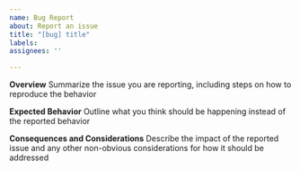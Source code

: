 ```yaml
---
name: Bug Report
about: Report an issue
title: "[bug] title"
labels: 
assignees: ''

---
```


**Overview**
Summarize the issue you are reporting, including steps on how to reproduce the behavior

**Expected Behavior**
Outline what you think should be happening instead of the reported behavior

**Consequences and Considerations**
Describe the impact of the reported issue and any other non-obvious considerations for how it should be addressed

